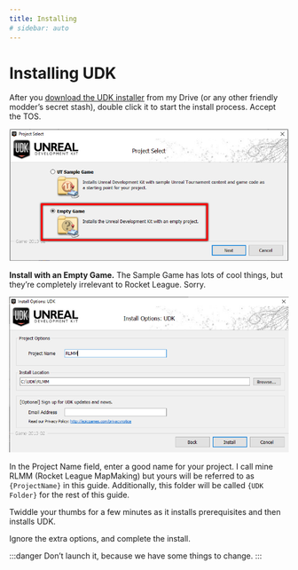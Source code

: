 ```yaml
---
title: Installing
# sidebar: auto
---
```

# Installing UDK

After you [download the UDK installer](../menu/downloads.html#starting) from my Drive (or any other friendly modder’s secret stash), double click it to start the install process. Accept the TOS.

![alt text](../.vuepress/public/images/image149.png)

**Install with an Empty Game.** The Sample Game has lots of cool things, but they’re completely irrelevant to Rocket League. Sorry.

![alt text](../.vuepress/public/images/image243.png)

In the Project Name field, enter a good name for your project. I call mine RLMM (Rocket League MapMaking) but yours will be referred to as `{ProjectName}` in this guide. Additionally, this folder will be called `{UDK Folder}` for the rest of this guide.

Twiddle your thumbs for a few minutes as it installs prerequisites and then installs UDK.

Ignore the extra options, and complete the install. 

:::danger
Don’t launch it, because we have some things to change.
:::

<!-- ## Install locations <Badge text="not finished" type="warning"/>

To make this guide more customizable, you can enter here your install locations. 

:::warning NOT MANDATORY
You don't have to fill this form. If you choose not to do it, the UDK folder will be {UDKfolder}, etc
:::
 <script>

</script>
<form>
<label>UDK folder</label><br>
<input required type='text' placeholder='C:\UDK' id='save_udk'><br>
<label>Rocket league folder</label><br>
<input required type='text' placeholder='C:\Games\SteamApps\common\rocketleague' id='save_rl'><br>
<label>Project name</label><br>
<input required type='text' placeholder='RLMM' id='save_projectName'><br>
<label>CookedPCConsole</label><br>
<input required type='text' placeholder='C:\Games\SteamApps\common\rocketleague\TAGame\CookedPCConsole' id='save_cookedpc'><br>
<input type= 'submit' value='save'>
</form>
 -->
